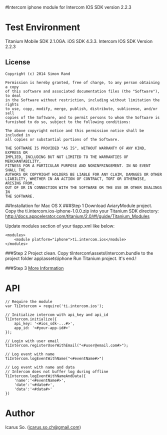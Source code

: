 #Intercom iphone module for Intercom IOS SDK version 2.2.3

Test Environment
========

Titanium Mobile SDK 2.1.0GA.
iOS SDK 4.3.3.
Intercom IOS SDK Version 2.2.3


## License

    Copyright (c) 2014 Simon Rand

    Permission is hereby granted, free of charge, to any person obtaining a copy
    of this software and associated documentation files (the "Software"), to deal
    in the Software without restriction, including without limitation the rights
    to use, copy, modify, merge, publish, distribute, sublicense, and/or sell
    copies of the Software, and to permit persons to whom the Software is
    furnished to do so, subject to the following conditions:

    The above copyright notice and this permission notice shall be included in
    all copies or substantial portions of the Software.

    THE SOFTWARE IS PROVIDED "AS IS", WITHOUT WARRANTY OF ANY KIND, EXPRESS OR
    IMPLIED, INCLUDING BUT NOT LIMITED TO THE WARRANTIES OF MERCHANTABILITY,
    FITNESS FOR A PARTICULAR PURPOSE AND NONINFRINGEMENT. IN NO EVENT SHALL THE
    AUTHORS OR COPYRIGHT HOLDERS BE LIABLE FOR ANY CLAIM, DAMAGES OR OTHER
    LIABILITY, WHETHER IN AN ACTION OF CONTRACT, TORT OR OTHERWISE, ARISING FROM,
    OUT OF OR IN CONNECTION WITH THE SOFTWARE OR THE USE OR OTHER DEALINGS IN
    THE SOFTWARE.


##Installation for Mac OS X
###Step 1
Download AviaryModule project.
Copy the ti.intercom.ios-iphone-1.0.0.zip into your Titanium SDK directory: http://docs.appcelerator.com/titanium/2.0/#!/guide/Titanium_Modules

Update modules section of your tiapp.xml like below:

    <modules>
        <module platform="iphone">ti.intercom.ios</module>
    </modules>


###Step 2
Project clean.
Copy tiIntercom\assets\Intercom.bundle to the project folder app\assets\iphone
Run Titanium project.
It's end.!

###Step 3
[More Information](https://github.com/intercom/intercom-ios)

API
========
	// Require the module
	var TiIntercom = require('ti.intercom.ios');

	// Initialize intercom with api_key and api_id
	TiIntercom.initialize({
	    api_key: '<#ios_sdk-...#>',
	    app_id: '<#your-app-id#>'
	});
	
	// Login with user email
	TiIntercom.registerUserWithEmail("<#user@email.com#>");
	
	// Log event with name
	TiIntercom.logEventWithName("<#eventName#>")
	
	// Log event with name and data
	// Intercom does not buffer log during offline
	TiIntercom.logEventWithNameAndData({
		'name':'<#eventName#>',
		'date':'<#date#>',
		'data':'<#data#>'
	})
	
	
Author
========

Icarus So.
(icarus.so.ch@gmail.com)